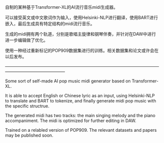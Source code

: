 自制的某种基于Transformer-XL的AI流行音乐midi生成器。
  
可以接受英文或中文歌词作为输入，使用Helsinki-NLP进行翻译，使用BART进行嵌入，最后生成具有特定结构的midi流行音乐。

生成的midi拥有两个轨道，分别是歌唱主旋律和钢琴伴奏，并针对在DAW中进行进一步编辑做了优化。

使用一种经过重新标记的POP909数据集进行的训练。相关数据集和论文或许会在以后发布。

——————————————————————————————————————————————————

Some sort of self-made AI pop music midi generator based on Transformer-XL.

It is able to accept English or Chinese lyric as an input, using Helsinki-NLP to translate and BART to tokenize, and finally generate midi pop music with the specific structrue.

The generated midi has two tracks: the main singing melody and the piano accompaniment. The midi is optimized for further editing in DAW.

Trained on a relabled version of POP909. The relevant datasets and papers may be published soon.
